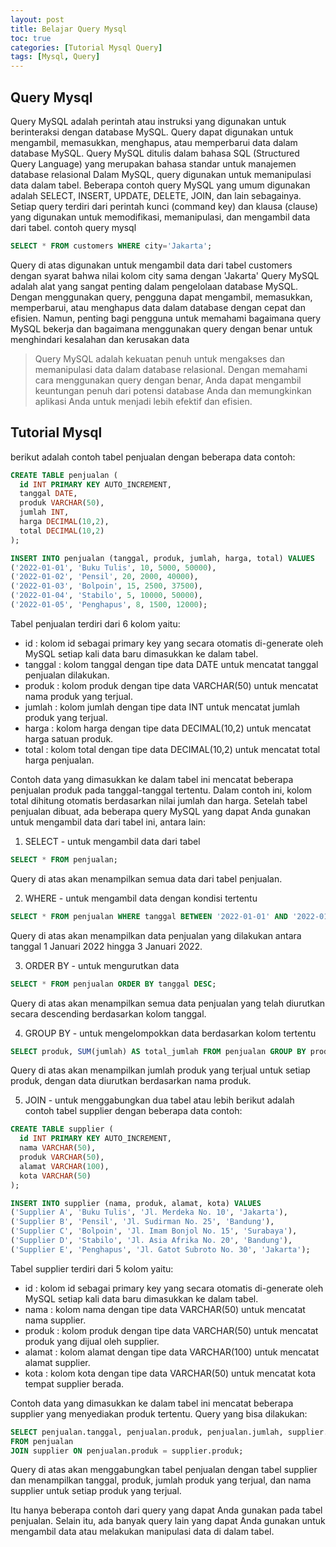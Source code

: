 ```yaml
---
layout: post
title: Belajar Query Mysql 
toc: true
categories: [Tutorial Mysql Query]
tags: [Mysql, Query]
---
```

## Query Mysql
Query MySQL adalah perintah atau instruksi yang digunakan untuk berinteraksi dengan database MySQL. Query dapat digunakan untuk mengambil, memasukkan, menghapus, atau memperbarui data dalam database MySQL. Query MySQL ditulis dalam bahasa SQL (Structured Query Language) yang merupakan bahasa standar untuk manajemen database relasional
Dalam MySQL, query digunakan untuk memanipulasi data dalam tabel. Beberapa contoh query MySQL yang umum digunakan adalah SELECT, INSERT, UPDATE, DELETE, JOIN, dan lain sebagainya. Setiap query terdiri dari perintah kunci (command key) dan klausa (clause) yang digunakan untuk memodifikasi, memanipulasi, dan mengambil data dari tabel.
contoh query mysql
``` sql
SELECT * FROM customers WHERE city='Jakarta';
```
Query di atas digunakan untuk mengambil data dari tabel customers dengan syarat bahwa nilai kolom city sama dengan 'Jakarta'
Query MySQL adalah alat yang sangat penting dalam pengelolaan database MySQL. Dengan menggunakan query, pengguna dapat mengambil, memasukkan, memperbarui, atau menghapus data dalam database dengan cepat dan efisien. Namun, penting bagi pengguna untuk memahami bagaimana query MySQL bekerja dan bagaimana menggunakan query dengan benar untuk menghindari kesalahan dan kerusakan data

> Query MySQL adalah kekuatan penuh untuk mengakses dan memanipulasi data dalam database relasional. Dengan memahami cara menggunakan query dengan benar, Anda dapat mengambil keuntungan penuh dari potensi database Anda dan memungkinkan aplikasi Anda untuk menjadi lebih efektif dan efisien.

## Tutorial Mysql
berikut adalah contoh tabel penjualan dengan beberapa data contoh:
``` sql
CREATE TABLE penjualan (
  id INT PRIMARY KEY AUTO_INCREMENT,
  tanggal DATE,
  produk VARCHAR(50),
  jumlah INT,
  harga DECIMAL(10,2),
  total DECIMAL(10,2)
);

INSERT INTO penjualan (tanggal, produk, jumlah, harga, total) VALUES
('2022-01-01', 'Buku Tulis', 10, 5000, 50000),
('2022-01-02', 'Pensil', 20, 2000, 40000),
('2022-01-03', 'Bolpoin', 15, 2500, 37500),
('2022-01-04', 'Stabilo', 5, 10000, 50000),
('2022-01-05', 'Penghapus', 8, 1500, 12000);
```
Tabel penjualan terdiri dari 6 kolom yaitu:

- id : kolom id sebagai primary key yang secara otomatis di-generate oleh MySQL setiap kali data baru dimasukkan ke dalam tabel.
- tanggal : kolom tanggal dengan tipe data DATE untuk mencatat tanggal penjualan dilakukan.
- produk : kolom produk dengan tipe data VARCHAR(50) untuk mencatat nama produk yang terjual.
- jumlah : kolom jumlah dengan tipe data INT untuk mencatat jumlah produk yang terjual.
- harga : kolom harga dengan tipe data DECIMAL(10,2) untuk mencatat harga satuan produk.
- total : kolom total dengan tipe data DECIMAL(10,2) untuk mencatat total harga penjualan.

Contoh data yang dimasukkan ke dalam tabel ini mencatat beberapa penjualan produk pada tanggal-tanggal tertentu. Dalam contoh ini, kolom total dihitung otomatis berdasarkan nilai jumlah dan harga.
Setelah tabel penjualan dibuat, ada beberapa query MySQL yang dapat Anda gunakan untuk mengambil data dari tabel ini, antara lain:
1. SELECT - untuk mengambil data dari tabel
``` sql
SELECT * FROM penjualan;
```
Query di atas akan menampilkan semua data dari tabel penjualan.

2. WHERE - untuk mengambil data dengan kondisi tertentu
``` sql
SELECT * FROM penjualan WHERE tanggal BETWEEN '2022-01-01' AND '2022-01-03';
```
Query di atas akan menampilkan data penjualan yang dilakukan antara tanggal 1 Januari 2022 hingga 3 Januari 2022.

3. ORDER BY - untuk mengurutkan data
``` sql
SELECT * FROM penjualan ORDER BY tanggal DESC;
```
Query di atas akan menampilkan semua data penjualan yang telah diurutkan secara descending berdasarkan kolom tanggal.

4. GROUP BY - untuk mengelompokkan data berdasarkan kolom tertentu
``` sql
SELECT produk, SUM(jumlah) AS total_jumlah FROM penjualan GROUP BY produk;
```
Query di atas akan menampilkan jumlah produk yang terjual untuk setiap produk, dengan data diurutkan berdasarkan nama produk.

5. JOIN - untuk menggabungkan dua tabel atau lebih berikut adalah contoh tabel supplier dengan beberapa data contoh:

``` sql
CREATE TABLE supplier (
  id INT PRIMARY KEY AUTO_INCREMENT,
  nama VARCHAR(50),
  produk VARCHAR(50),
  alamat VARCHAR(100),
  kota VARCHAR(50)
);

INSERT INTO supplier (nama, produk, alamat, kota) VALUES
('Supplier A', 'Buku Tulis', 'Jl. Merdeka No. 10', 'Jakarta'),
('Supplier B', 'Pensil', 'Jl. Sudirman No. 25', 'Bandung'),
('Supplier C', 'Bolpoin', 'Jl. Imam Bonjol No. 15', 'Surabaya'),
('Supplier D', 'Stabilo', 'Jl. Asia Afrika No. 20', 'Bandung'),
('Supplier E', 'Penghapus', 'Jl. Gatot Subroto No. 30', 'Jakarta');

```
Tabel supplier terdiri dari 5 kolom yaitu:

- id : kolom id sebagai primary key yang secara otomatis di-generate oleh MySQL setiap kali data baru dimasukkan ke dalam tabel.
- nama : kolom nama dengan tipe data VARCHAR(50) untuk mencatat nama supplier.
- produk : kolom produk dengan tipe data VARCHAR(50) untuk mencatat produk yang dijual oleh supplier.
- alamat : kolom alamat dengan tipe data VARCHAR(100) untuk mencatat alamat supplier.
- kota : kolom kota dengan tipe data VARCHAR(50) untuk mencatat kota tempat supplier berada.

Contoh data yang dimasukkan ke dalam tabel ini mencatat beberapa supplier yang menyediakan produk tertentu. Query yang bisa dilakukan:

``` sql
SELECT penjualan.tanggal, penjualan.produk, penjualan.jumlah, supplier.nama AS nama_supplier 
FROM penjualan 
JOIN supplier ON penjualan.produk = supplier.produk;
```
Query di atas akan menggabungkan tabel penjualan dengan tabel supplier dan menampilkan tanggal, produk, jumlah produk yang terjual, dan nama supplier untuk setiap produk yang terjual.

Itu hanya beberapa contoh dari query yang dapat Anda gunakan pada tabel penjualan. Selain itu, ada banyak query lain yang dapat Anda gunakan untuk mengambil data atau melakukan manipulasi data di dalam tabel.
